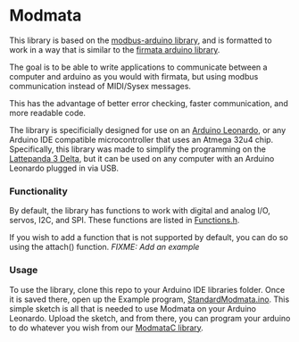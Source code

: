 # Modmata
This library is based on the [modbus-arduino library](https://github.com/andresarmento/modbus-arduino), and is formatted to work in a way that is similar to the [firmata arduino library](https://github.com/firmata/arduino).  
  
The goal is to be able to write applications to communicate between a computer and arduino as you would with firmata, 
but using modbus communication instead of MIDI/Sysex messages.  
  
This has the advantage of better error checking, faster communication, and more readable code.  

The library is specificially designed for use on an [Arduino Leonardo](https://docs.arduino.cc/hardware/leonardo), or any Arduino IDE compatible microcontroller that uses an Atmega 32u4 chip. Specifically, this library was made to simplify the programming on the [Lattepanda 3 Delta](https://www.lattepanda.com/lattepanda-3-delta), but it can be used on any computer with an Arduino Leonardo plugged in via USB.

### Functionality  
By default, the library has functions to work with digital and analog I/O, servos, I2C, and SPI. These functions are listed in [Functions.h](https://github.com/shutch42/modmata/blob/main/Functions.h).  
  
If you wish to add a function that is not supported by default, you can do so using the attach() function. *FIXME: Add an example*  

### Usage  
To use the library, clone this repo to your Arduino IDE libraries folder. Once it is saved there, open up the Example program, [StandardModmata.ino](https://github.com/shutch42/modmata/blob/main/examples/StandardModmata/StandardModmata.ino). 
This simple sketch is all that is needed to use Modmata on your Arduino Leonardo. Upload the sketch, and from there, you can program your arduino to do whatever you wish from our [ModmataC library](https://github.com/shutch42/ModmataC).

